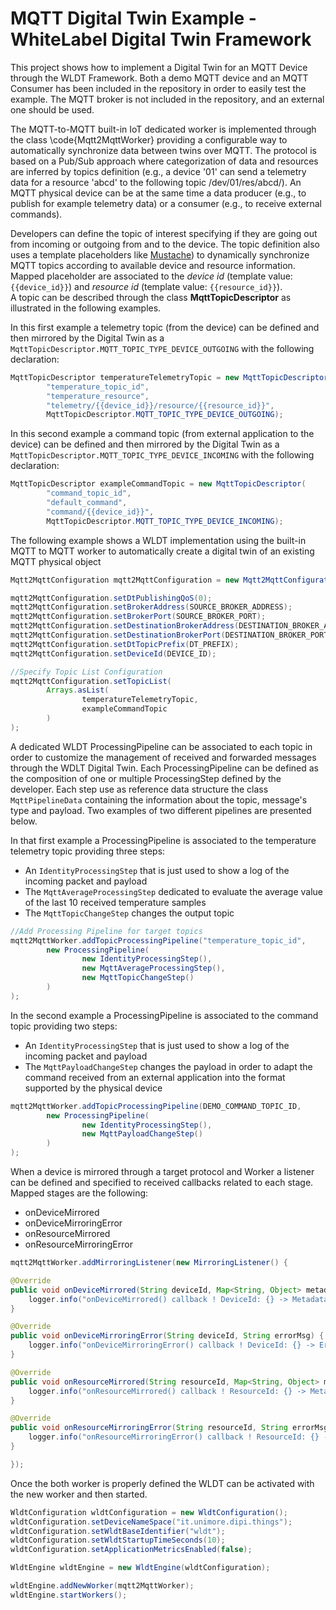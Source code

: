 # MQTT Digital Twin Example - WhiteLabel Digital Twin Framework

This project shows how to implement a Digital Twin for an MQTT Device through the WLDT Framework.
Both a demo MQTT device and an MQTT Consumer has been included in the repository in order to easily test the example.
The MQTT broker is not included in the repository, and an external one should be used.

The MQTT-to-MQTT built-in IoT dedicated worker is implemented through the class \code{Mqtt2MqttWorker} 
providing a configurable way to automatically synchronize data between twins over MQTT. 
The protocol is based on a Pub/Sub approach where categorization of data and resources 
are inferred by topics definition (e.g., a device '01' can send a telemetry data for a resource 'abcd' 
to the following topic /dev/01/res/abcd/). 
An MQTT physical device can be at the same time a data producer 
(e.g., to publish for example telemetry data) or a consumer (e.g., to receive external commands).

Developers can define the topic of interest specifying if they are going out from incoming or outgoing from 
and to the device. The topic definition also uses a template placeholders like [Mustache](https://mustache.github.io/)) 
to dynamically synchronize MQTT topics according to available device and resource information. 
Mapped placeholder are associated to the _device id_ (template value: `{{device_id}}`) and _resource id_ (template value: `{{resource_id}}`).  
A topic can be described through the class **MqttTopicDescriptor** as illustrated in the following examples.

In this first example a telemetry topic (from the device) can be defined and then mirrored by the Digital Twin 
as a `MqttTopicDescriptor.MQTT_TOPIC_TYPE_DEVICE_OUTGOING` with the following declaration:

```java
MqttTopicDescriptor temperatureTelemetryTopic = new MqttTopicDescriptor(
        "temperature_topic_id",
        "temperature_resource",
        "telemetry/{{device_id}}/resource/{{resource_id}}",
        MqttTopicDescriptor.MQTT_TOPIC_TYPE_DEVICE_OUTGOING);
```

In this second example a command topic (from external application to the device) can be defined and then mirrored by the Digital Twin
as a `MqttTopicDescriptor.MQTT_TOPIC_TYPE_DEVICE_INCOMING` with the following declaration:

```java
MqttTopicDescriptor exampleCommandTopic = new MqttTopicDescriptor(
        "command_topic_id",
        "default_command",
        "command/{{device_id}}",
        MqttTopicDescriptor.MQTT_TOPIC_TYPE_DEVICE_INCOMING);
```

The following example shows a WLDT implementation using the built-in MQTT to MQTT worker 
to automatically create a digital twin of an existing MQTT physical object
             
```java             
Mqtt2MqttConfiguration mqtt2MqttConfiguration = new Mqtt2MqttConfiguration();

mqtt2MqttConfiguration.setDtPublishingQoS(0);
mqtt2MqttConfiguration.setBrokerAddress(SOURCE_BROKER_ADDRESS);
mqtt2MqttConfiguration.setBrokerPort(SOURCE_BROKER_PORT);
mqtt2MqttConfiguration.setDestinationBrokerAddress(DESTINATION_BROKER_ADDRESS);
mqtt2MqttConfiguration.setDestinationBrokerPort(DESTINATION_BROKER_PORT);
mqtt2MqttConfiguration.setDtTopicPrefix(DT_PREFIX);
mqtt2MqttConfiguration.setDeviceId(DEVICE_ID);

//Specify Topic List Configuration
mqtt2MqttConfiguration.setTopicList(
        Arrays.asList(
                temperatureTelemetryTopic,
                exampleCommandTopic
        )
);
```

A dedicated WLDT ProcessingPipeline can be associated to each topic in order to customize the
management of received and forwarded messages through the WDLT Digital Twin.
Each ProcessingPipeline can be defined as the composition of one or multiple ProcessingStep
defined by the developer. Each step use as reference data structure the class `MqttPipelineData`
containing the information about the topic, message's type and payload. 
Two examples of two different pipelines are presented below. 

In that first example a ProcessingPipeline is associated to the temperature telemetry topic
providing three steps:
- An `IdentityProcessingStep` that is just used to show a log of the incoming packet and payload
- The `MqttAverageProcessingStep` dedicated to evaluate the average value of the last 10 received temperature samples
- The `MqttTopicChangeStep` changes the output topic 

```java             
//Add Processing Pipeline for target topics
mqtt2MqttWorker.addTopicProcessingPipeline("temperature_topic_id",
        new ProcessingPipeline(
                new IdentityProcessingStep(),
                new MqttAverageProcessingStep(),
                new MqttTopicChangeStep()
        )
);
```

In the second example a ProcessingPipeline is associated to the command topic providing two steps:
- An `IdentityProcessingStep` that is just used to show a log of the incoming packet and payload
- The `MqttPayloadChangeStep` changes the payload in order to adapt the command received from 
  an external application into the format supported by the physical device

```java 
mqtt2MqttWorker.addTopicProcessingPipeline(DEMO_COMMAND_TOPIC_ID,
        new ProcessingPipeline(
                new IdentityProcessingStep(),
                new MqttPayloadChangeStep()
        )
);
```

When a device is mirrored through a target protocol and Worker a listener can be defined and specified to 
received callbacks related to each stage. Mapped stages are the following:

- onDeviceMirrored
- onDeviceMirroringError
- onResourceMirrored
- onResourceMirroringError

```java 
mqtt2MqttWorker.addMirroringListener(new MirroringListener() {

@Override
public void onDeviceMirrored(String deviceId, Map<String, Object> metadata) {
    logger.info("onDeviceMirrored() callback ! DeviceId: {} -> Metadata: {}", deviceId, metadata);
}

@Override
public void onDeviceMirroringError(String deviceId, String errorMsg) {
    logger.info("onDeviceMirroringError() callback ! DeviceId: {} -> ErrorMsg: {}", deviceId, errorMsg);
}

@Override
public void onResourceMirrored(String resourceId, Map<String, Object> metadata) {
    logger.info("onResourceMirrored() callback ! ResourceId: {} -> Metadata: {}", resourceId, metadata);
}

@Override
public void onResourceMirroringError(String resourceId, String errorMsg) {
    logger.info("onResourceMirroringError() callback ! ResourceId: {} -> ErrorMsg: {}", resourceId, errorMsg);
}

});
```

Once the both worker is properly defined the WLDT can be activated with the new worker and then started.

```java
WldtConfiguration wldtConfiguration = new WldtConfiguration();
wldtConfiguration.setDeviceNameSpace("it.unimore.dipi.things");
wldtConfiguration.setWldtBaseIdentifier("wldt");
wldtConfiguration.setWldtStartupTimeSeconds(10);
wldtConfiguration.setApplicationMetricsEnabled(false);

WldtEngine wldtEngine = new WldtEngine(wldtConfiguration);

wldtEngine.addNewWorker(mqtt2MqttWorker);
wldtEngine.startWorkers();
```
